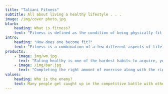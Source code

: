 ```yaml
---
title: "Taliani Fitness"
subtitle: All about living a healthy lifestyle . . .
image: /img/cover photo.jpg
blurb:
    heading: What is fitness?
    text: "Fitness is defined as the condition of being physically fit and healthy."
intro:
    heading: "How does one become fit?"
    text: "Fitness is a combination of a few different aspects of life. It is sometimes described as the connection between the mind, body, and soul. In order to maintain wellness, all three aspects of a person must be in sync and thriving. A combination of physical activity, healthy eating habits and proper rest is  how to improve fitness."
products:
    - image: img/wm.jpg
      text: "Eating healthy is one of the hardest habits to acquire, yet one of the most important. Proper nutrition is sometimes overlooked but it necessary for the body to consume the right amount of food along with the right types of food."
    - image: /img/bar.jpg
      text: "Completing the right amount of exercise along with the right type of exercise can be tricky at times. Proper exercise all depends on your body and yourself as a person. Keeping the body in shape will help your overall fitness."
values:
    heading: Who is the enemy?
    text: Many people get caught up in the competitive battle with other people in terms of appearance and abilities. Envy plays a part in everyone's life and so it is crucial to keep in mind that the only person you are competing against is yourself!
---
```

